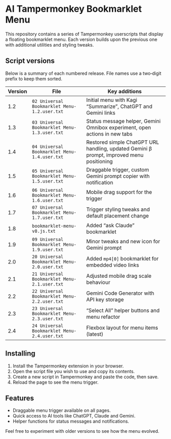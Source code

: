 # AI Tampermonkey Bookmarklet Menu

This repository contains a series of Tampermonkey userscripts that display a floating bookmarklet menu.
Each version builds upon the previous one with additional utilities and styling tweaks.

## Script versions

Below is a summary of each numbered release.  File names use a
two‑digit prefix to keep them sorted.

| Version | File | Key additions |
| ------- | ---- | ------------- |
| 1.2 | `02 Universal Bookmarklet Menu-1.2.user.txt` | Initial menu with Kagi “Summarize”, ChatGPT and Gemini links |
| 1.3 | `03 Universal Bookmarklet Menu-1.3.user.txt` | Status message helper, Gemini Omnibox experiment, open actions in new tabs |
| 1.4 | `04 Universal Bookmarklet Menu-1.4.user.txt` | Restored simple ChatGPT URL handling, updated Gemini β prompt, improved menu positioning |
| 1.5 | `05 Universal Bookmarklet Menu-1.5.user.txt` | Draggable trigger, custom Gemini prompt copier with notification |
| 1.6 | `06 Universal Bookmarklet Menu-1.6.user.txt` | Mobile drag support for the trigger |
| 1.7 | `07 Universal Bookmarklet Menu-1.7.user.txt` | Trigger styling tweaks and default placement change |
| 1.8 | `bookmarklet-menu-v8.js.txt` | Added “ask Claude” bookmarklet |
| 1.9 | `09 Universal Bookmarklet Menu-1.9.user.txt` | Minor tweaks and new icon for Gemini prompt |
| 2.0 | `20 Universal Bookmarklet Menu-2.0.user.txt` | Added `mp4[0]` bookmarklet for embedded video links |
| 2.1 | `21 Universal Bookmarklet Menu-2.1.user.txt` | Adjusted mobile drag scale behaviour |
| 2.2 | `22 Universal Bookmarklet Menu-2.2.user.txt` | Gemini Code Generator with API key storage |
| 2.3 | `23 Universal Bookmarklet Menu-2.3.user.txt` | “Select All” helper buttons and menu refactor |
| 2.4 | `24 Universal Bookmarklet Menu-2.4.user.txt` | Flexbox layout for menu items (latest) |

## Installing

1. Install the Tampermonkey extension in your browser.
2. Open the script file you wish to use and copy its contents.
3. Create a new script in Tampermonkey and paste the code, then save.
4. Reload the page to see the menu trigger.

## Features

- Draggable menu trigger available on all pages.
- Quick access to AI tools like ChatGPT, Claude and Gemini.
- Helper functions for status messages and notifications.

Feel free to experiment with older versions to see how the menu evolved.
